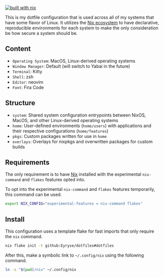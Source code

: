 [![built with nix](https://builtwithnix.org/badge.svg)](https://builtwithnix.org)

This is my dotfile configuration that is used across all of my systems that have some flavor of Linux. It utilizes the [Nix ecosystem](https://www.nixos.wiki/wiki/Nix_Ecosystem) to have declarative, reproducible environments for each system to make the only consideration be how secure a system should be.

## Content

- ``Operating System``: MacOS, Linux-derived operating systems
- ``Window Manager``: Default (will switch to Yabai in the future)
- ``Terminal``: Kitty
- ``Shell``: zsh
- ``Editor``: neovim
- ``Font``: Fira Code

## Structure

- ``system``: Shared system configuration entrypoints between NixOS, MacOS, and other Linux-derived operating systems
- ``home``: User-defined environments (``home/users``) with applications and their respective configurations (``home/features``)
- ``pkgs``: Custom packages written for use in ``home``
- ``overlays``: Overlays for nixpkgs and overwritten packages for custom builds

## Requirements

The only requirement is to have [Nix](https://www.nixos.org/download.html) installed with the experimental ``nix-command`` and ``flakes`` features opted into.

To opt into the experimental ``nix-command`` and ``flakes`` features temporarily, this command can be used.

```bash
export NIX_CONFIG="experimental-features = nix-command flakes"
```

## Install

This configuration uses a template flake for fast imports that only require the ``nix`` command.

```bash
nix flake init -t github:Eyryse/dotfiles#dotfiles
```

After this, make a symbolic link to ``~/.config/nix`` using the following command.

```bash
ln -s "$(pwd)/nix" ~/.config/nix
```
